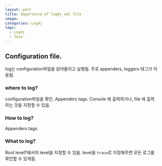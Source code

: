 ```yaml
---
layout: post
title: Importance of log4j xml file
image:
categories: Log4j
tags:
  - Log4j
  - Java
---
```




## Configuration file.

log는 configuration파일을 읽어들이고 실행됨.
주로 appenders, loggers 태그가 이용됨.

### where to log?
configuration파일을 확인. Appenders tags.
Console 에 출력하거나, file 에 출력하는 것을 지정할 수 있음.

### How to log?
Appenders tags.

### What to log?
Root level?에서의 level을 지정할 수 있음.
level을 `trace`로 지정해주면 모든 로그를 확인할 수 있게됨.

